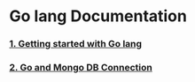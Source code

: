 # Go lang Documentation

### [1. Getting started with Go lang](https://github.com/Everest1508/go-codes/tree/main/go-basics)

### [2. Go and Mongo DB Connection](https://github.com/Everest1508/go-codes/tree/main/go-mongodb)